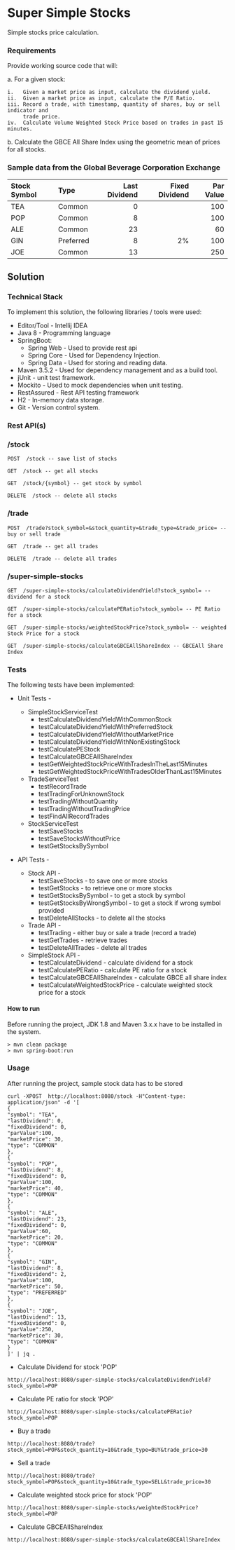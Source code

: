 # Super Simple Stocks #

Simple stocks price calculation.

### Requirements ###

Provide working source code that will:
  
  a. For a given stock:

    i.   Given a market price as input, calculate the dividend yield.
    ii.  Given a market price as input, calculate the P/E Ratio.
    iii. Record a trade, with timestamp, quantity of shares, buy or sell indicator and
         trade price.
    iv.  Calculate Volume Weighted Stock Price based on trades in past 15 minutes.

  b. Calculate the GBCE All Share Index using the geometric mean of prices for all stocks.
  

### Sample data from the Global Beverage Corporation Exchange ###

Stock Symbol | Type      | Last Dividend | Fixed Dividend | Par Value
:------------|:----------|--------------:|---------------:|-----------:
TEA          | Common    |  0            |                | 100           
POP          | Common    |  8            |                | 100
ALE          | Common    | 23            |                |  60
GIN          | Preferred |  8            | 2%             | 100
JOE          | Common    | 13            |                | 250

## Solution ##

### Technical Stack ###
To implement this solution, the following libraries / tools were used:
  * Editor/Tool - Intellij IDEA  
  * Java 8 - Programming language   
  * SpringBoot: 
    * Spring Web - Used to provide rest api 
    * Spring Core - Used for Dependency Injection.
    * Spring Data - Used for storing and reading data.
  * Maven 3.5.2 - Used for dependency management and as a build tool.  
  * jUnit - unit test framework.
  * Mockito - Used to mock dependencies when unit testing.
  * RestAssured - Rest API testing framework 
  * H2 - In-memory data storage. 
  * Git - Version control system.
  
### Rest API(s) ###

### /stock ###

```$xslt
POST  /stock -- save list of stocks
```
```$xslt
GET  /stock -- get all stocks
```  
```$xslt
GET  /stock/{symbol} -- get stock by symbol
```  
```$xslt
DELETE  /stock -- delete all stocks
```  

### /trade ###
```$xslt
POST  /trade?stock_symbol=&stock_quantity=&trade_type=&trade_price= -- buy or sell trade
```
```$xslt
GET  /trade -- get all trades
```  
```$xslt
DELETE  /trade -- delete all trades
```  

### /super-simple-stocks ###
```$xslt
GET  /super-simple-stocks/calculateDividendYield?stock_symbol= -- dividend for a stock
```  
```$xslt
GET  /super-simple-stocks/calculatePERatio?stock_symbol= -- PE Ratio for a stock
```  
```$xslt
GET  /super-simple-stocks/weightedStockPrice?stock_symbol= -- weighted Stock Price for a stock
```  
```$xslt
GET  /super-simple-stocks/calculateGBCEAllShareIndex -- GBCEAll Share Index
```  
  
### Tests ###

The following tests have been implemented:
* Unit Tests - 
    * SimpleStockServiceTest
        * testCalculateDividendYieldWithCommonStock
        * testCalculateDividendYieldWithPreferredStock
        * testCalculateDividendYieldWithoutMarketPrice
        * testCalculateDividendYieldWithNonExistingStock
        * testCalculatePEStock
        * testCalculateGBCEAllShareIndex
        * testGetWeightedStockPriceWithTradesInTheLast15Minutes
        * testGetWeightedStockPriceWithTradesOlderThanLast15Minutes
    * TradeServiceTest
        * testRecordTrade
        * testTradingForUnknownStock
        * testTradingWithoutQuantity
        * testTradingWithoutTradingPrice
        * testFindAllRecordTrades
    * StockServiceTest
        * testSaveStocks
        * testSaveStocksWithoutPrice
        * testGetStocksBySymbol


* API Tests - 
    * Stock API - 
        * testSaveStocks - to save one or more stocks
        * testGetStocks - to retrieve one or more stocks
        * testGetStocksBySymbol - to get a stock by symbol
        * testGetStocksByWrongSymbol - to get a stock if wrong symbol provided
        * testDeleteAllStocks - to delete all the stocks
    * Trade API - 
        * testTrading - either buy or sale a trade (record a trade)
        * testGetTrades - retrieve trades
        * testDeleteAllTrades - delete all trades
    * SimpleStock API - 
        * testCalculateDividend - calculate dividend for a stock
        * testCalculatePERatio - calculate PE ratio for a stock
        * testCalculateGBCEAllShareIndex - calculate GBCE all share index
        * testCalculateWeightedStockPrice - calculate weighted stock price for a stock
          

#### How to run ####
Before running the project, JDK 1.8 and Maven 3.x.x have to be installed in the system. 
```
> mvn clean package 
> mvn spring-boot:run
```  

### Usage ###
After running the project, sample stock data has to be stored
```$xslt
curl -XPOST  http://localhost:8080/stock -H"Content-type: application/json" -d '[
{
"symbol": "TEA",
"lastDividend": 0,
"fixedDividend": 0,
"parValue":100,
"marketPrice": 30,
"type": "COMMON"
},
{
"symbol": "POP",
"lastDividend": 8,
"fixedDividend": 0,
"parValue":100,
"marketPrice": 40,
"type": "COMMON"
},
{
"symbol": "ALE",
"lastDividend": 23,
"fixedDividend": 0,
"parValue":60,
"marketPrice": 20,
"type": "COMMON"
},
{
"symbol": "GIN",
"lastDividend": 8,
"fixedDividend": 2,
"parValue":100,
"marketPrice": 50,
"type": "PREFERRED"
},
{
"symbol": "JOE",
"lastDividend": 13,
"fixedDividend": 0,
"parValue":250,
"marketPrice": 30,
"type": "COMMON"
}
]' | jq .
```

* Calculate Dividend for stock 'POP'
```$xslt
http://localhost:8080/super-simple-stocks/calculateDividendYield?stock_symbol=POP
``` 

* Calculate PE ratio for stock 'POP'
```$xslt
http://localhost:8080/super-simple-stocks/calculatePERatio?stock_symbol=POP
``` 

* Buy a trade
```$xslt
http://localhost:8080/trade?stock_symbol=POP&stock_quantity=10&trade_type=BUY&trade_price=30
```

* Sell a trade
```$xslt
http://localhost:8080/trade?stock_symbol=POP&stock_quantity=10&trade_type=SELL&trade_price=30
``` 

* Calculate weighted stock price for stock 'POP'
```$xslt
http://localhost:8080/super-simple-stocks/weightedStockPrice?stock_symbol=POP
``` 

* Calculate GBCEAllShareIndex
```$xslt
http://localhost:8080/super-simple-stocks/calculateGBCEAllShareIndex
``` 


